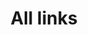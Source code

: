 ---
title: "All links"
desc: "A compiled list of all relevant learning resources for Gazebo."
layout: "all"
---